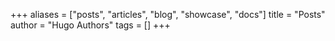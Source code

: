 +++
aliases = ["posts", "articles", "blog", "showcase", "docs"]
title = "Posts"
author = "Hugo Authors"
tags = []
+++
